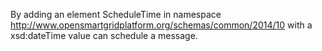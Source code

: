 By adding an element ScheduleTime in namespace http://www.opensmartgridplatform.org/schemas/common/2014/10 with a xsd:dateTime value can schedule a message.
